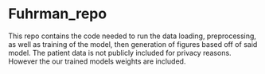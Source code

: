 # Fuhrman_repo
This repo contains the code needed to run the data loading, preprocessing, as well as training of the model, then generation of figures based off of said model. The patient data is not publicly included for privacy reasons. However the our trained models weights are included.